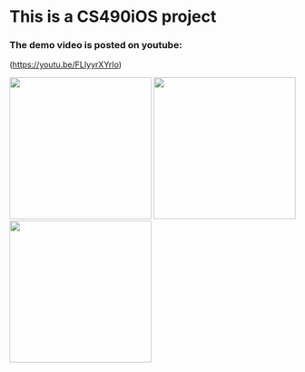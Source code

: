 # This is a CS490iOS project

### The demo video is posted on youtube:

(https://youtu.be/FLIyyrXYrIo)

<img src="http://i.imgur.com/8JsJInq.gif" width="250">  <img src="http://i.imgur.com/diFc4kq.gif" width="250"> <img src="http://i.imgur.com/diFc4kq.gif" width="250">
